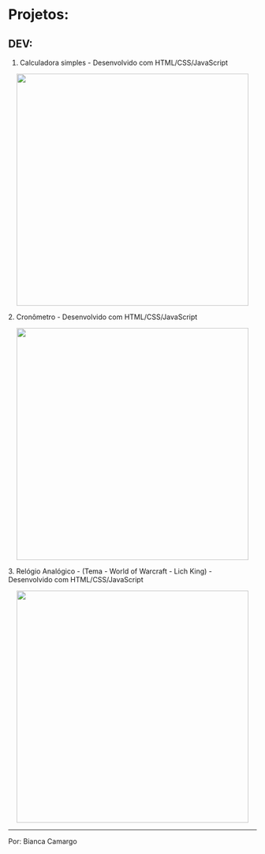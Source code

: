 # Projetos:

## DEV:

1. Calculadora simples - Desenvolvido com HTML/CSS/JavaScript
<p align="center">
    <img width="470" src="Prévia_Projetos/Calculadora_Simples.gif"/>
</p>
2. Cronômetro - Desenvolvido com HTML/CSS/JavaScript
<p align="center">
    <img width="470" src="Prévia_Projetos/Cronometro.gif"/>
</p>
3. Relógio Analógico - (Tema - World of Warcraft - Lich King) - Desenvolvido com HTML/CSS/JavaScript 
<p align="center">
    <img width="470" src="Prévia_Projetos/Relógio_Analógico.gif"/>
</p>

-------------------------------------------- 

Por: Bianca Camargo 
